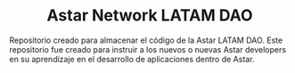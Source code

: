 <h1 align="center">Astar Network LATAM DAO</h1>
<p>Repositorio creado para almacenar el código de la Astar LATAM DAO. Este repositorio fue creado para instruir a los nuevos o nuevas Astar developers en su aprendizaje en el desarrollo de aplicaciones dentro de Astar.</p> 
